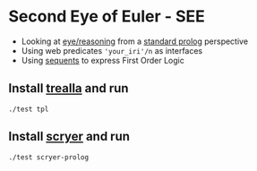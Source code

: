 # Second Eye of Euler - SEE

- Looking at [eye/reasoning](https://github.com/eyereasoner/eye/tree/master/reasoning) from a [standard prolog](https://www.scryer.pl/) perspective
- Using web predicates `'your_iri'/n` as interfaces
- Using [sequents](https://github.com/eyereasoner/eye/blob/master/see/beetle6.pl) to express First Order Logic

## Install [trealla](https://github.com/trealla-prolog/trealla#building) and run
```
./test tpl
```
## Install [scryer](https://github.com/mthom/scryer-prolog#installing-scryer-prolog) and run
```
./test scryer-prolog
```
